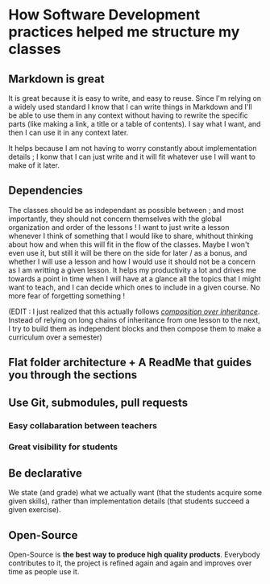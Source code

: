 # How Software Development practices helped me structure my classes 
 
## Markdown is great 
 
It is great because it is easy to write, and easy to reuse. Since I'm relying on a widely used standard I know that I can write things in Markdown and I'll be able to use them in any context without having to rewrite the specific parts (like making a link, a title or a table of contents). I say what I want, and then I can use it in any context later. 
 
It helps because I am not having to worry constantly about implementation details ; I konw that I can just write and it will fit whatever use I will want to make of it later. 
 
## Dependencies 
 
The classes should be as independant as possible between ; and most importantly, they should not concern themselves with the global organization and order of the lessons ! I want to just write a lesson whenever I think of something that I would like to share, whithout thinking about how and when this will fit in the flow of the classes. Maybe I won't even use it, but still it will be there on the side for later / as a bonus, and whether I will use a lesson and how I would use it should not be a concern as I am writting a given lesson. It helps my productivity a lot and drives me towards a point in time when I will have at a glance all the topics that I might want to teach, and I can decide which ones to include in a given course. No more fear of forgetting something ! 
 
(EDIT : I just realized that this actually follows [*composition over inheritance*](./docs/lessons/composition-over-inheritance). Instead of relying on long chains of inheritance from one lesson to the next, I try to build them as independent blocks and then compose them to make a curriculum over a semester) 
 
## Flat folder architecture + A ReadMe that guides you through the sections 
 
## Use Git, submodules, pull requests 
 
### Easy collabaration between teachers 
 
### Great visibility for students 
 
## Be declarative 
 
We state (and grade) what we actually want (that the students acquire some given skills), rather than implementation details (that students succeed a given exercise). 
 
## Open-Source 
 
Open-Source is **the best way to produce high quality products**. Everybody contributes to it, the project is refined again and again and improves over time as people use it.